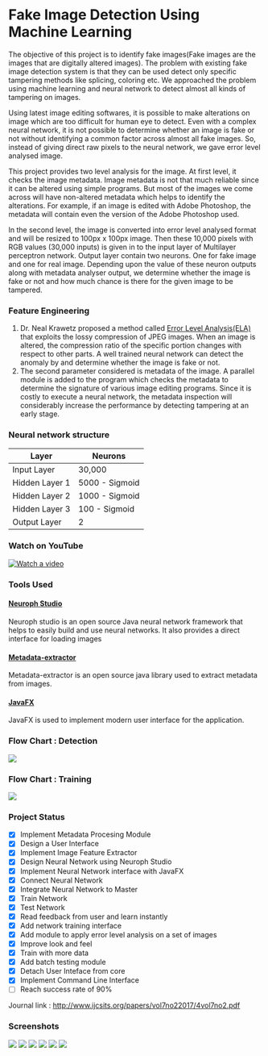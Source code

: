 # Fake Image Detection Using Machine Learning

The objective of this project is to identify fake images(Fake images are the images that are digitally altered images). The problem with existing fake image detection system is that they can be used detect only specific tampering methods like splicing, coloring etc. We approached the problem using machine learning and neural network to detect almost all kinds of tampering on images.

Using latest image editing softwares, it is possible to make alterations on image which are too difficult for human eye to detect. Even with a complex neural network, it is not possible to determine whether an image is fake or not without identifying a common factor across almost all fake images. So, instead of giving direct raw pixels to the neural network, we gave error level analysed image.

This project provides two level analysis for the image. At first level, it checks the image metadata. Image metadata is not that much reliable since it can be altered using simple programs. But most of the images we come across will have non-altered metadata which helps to identify the alterations. For example, if an image is edited with Adobe Photoshop, the metadata will contain even the version of the Adobe Photoshop used.

In the second level, the image is converted into error level analysed format and will be resized to 100px x 100px image. Then these 10,000 pixels with RGB values (30,000 inputs) is given in to the input layer of Multilayer perceptron network. Output layer contain two neurons. One for fake image and one for real image. Depending upon the value of these neuron outputs along with metadata analyser output, we determine whether the image is fake or not and how much chance is there for the given image to be tampered.

### Feature Engineering
  1. Dr. Neal Krawetz proposed a method called [Error Level Analysis(ELA)](http://www.hackerfactor.com/papers/bh-usa-07-krawetz-wp.pdf) that exploits the lossy compression of JPEG images. When an image is altered, the compression ratio of the specific portion changes with respect to other parts. A well trained neural network can detect the anomaly by and determine whether the image is fake or not.
  2. The second parameter considered is metadata of the image. A parallel module is added to the program which checks the metadata to determine the signature of various image editing programs. Since it is costly to execute a neural network, the metadata inspection will considerably increase the performance by detecting tampering at an early stage.

### Neural network structure
| Layer | Neurons |
| ------------- | ------------- |
| Input Layer  | 30,000 |
| Hidden Layer 1  | 5000 - Sigmoid |
| Hidden Layer 2  | 1000 - Sigmoid |
| Hidden Layer 3  | 100 - Sigmoid |
| Output Layer  | 2 |


### Watch on YouTube
[![Watch a video](https://img.youtube.com/vi/MVIN9HrS8UY/0.jpg)](https://www.youtube.com/watch?v=MVIN9HrS8UY)

### Tools Used

#### [Neuroph Studio](http://neuroph.sourceforge.net/)
 Neuroph studio is an open source Java neural network framework that helps to easily build and use neural networks. It also provides a direct interface for loading images
#### [Metadata-extractor](https://github.com/drewnoakes/metadata-extractor)
 Metadata-extractor is an open source java library used to extract metadata from images.
#### [JavaFX](http://docs.oracle.com/javase/8/javase-clienttechnologies.htm)
 JavaFX is used to implement modern user interface for the application.

### Flow Chart : Detection
<img src=http://i.imgur.com/TKX7uV6.png>

### Flow Chart : Training
<img src=http://i.imgur.com/wUoo1kb.png>

### Project Status 
- [x] Implement Metadata Procesing Module
- [x] Design a User Interface
- [x] Implement Image Feature Extractor
- [x] Design Neural Network using Neuroph Studio
- [x] Implement Neural Network interface with JavaFX
- [x] Connect Neural Network 
- [x] Integrate Neural Network to Master 
- [x] Train Network
- [x] Test Network
- [x] Read feedback from user and learn instantly
- [x] Add network training interface
- [x] Add module to apply error level analysis on a set of images
- [x] Improve look and feel
- [x] Train with more data
- [x] Add batch testing module
- [x] Detach User Inteface from core
- [x] Implement Command Line Interface
- [ ] Reach success rate of 90%

Journal link : http://www.ijcsits.org/papers/vol7no22017/4vol7no2.pdf

### Screenshots
<img src=http://i.imgur.com/vzfdecs.png>
<img src=http://i.imgur.com/T3TVsuj.png>
<img src=http://i.imgur.com/0mzmfFp.png>
<img src=http://i,.imgur.com/z8DzhGD.png>
<img src=http://i.imgur.com/mvc9tp0.png>
<img src=http://i.imgur.com/yHQ5JGx.png>
